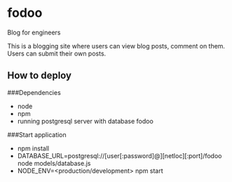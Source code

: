 # fodoo
Blog for engineers

This is a blogging site where users can view blog posts, comment on them.
Users can submit their own posts.

## How to deploy
###Dependencies
- node
- npm
- running postgresql server with database fodoo

###Start application
- npm install
- DATABASE_URL=postgresql://[user[:password]@][netloc][:port]/fodoo node models/database.js
- NODE_ENV=<production/development> npm start
